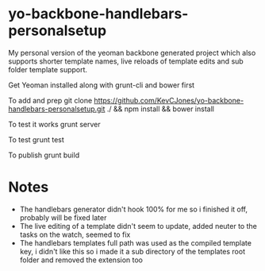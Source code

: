 yo-backbone-handlebars-personalsetup
====================================

My personal version of the yeoman backbone generated project which also supports shorter template names, 
live reloads of template edits and sub folder template support.

Get Yeoman installed along with grunt-cli and bower first

To add and prep
  git clone https://github.com/KevCJones/yo-backbone-handlebars-personalsetup.git ./ && npm install && bower install

To test it works
  grunt server
  
To test
  grunt test
  
To publish
  grunt build
  
  
Notes 
=====

- The handlebars generator didn't hook 100% for me so i finished it off, probably will be fixed later
- The live editing of a template didn't seem to update, added neuter to the tasks on the watch, seemed to fix
- The handlebars templates full path was used as the compiled template key, i didn't like this so i made it a sub directory of the templates root folder and removed the extension too
